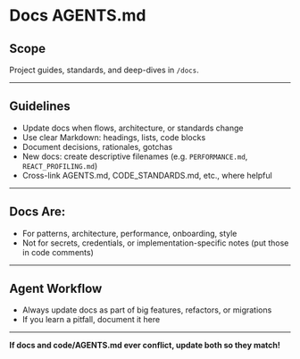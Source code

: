# Docs AGENTS.md

## Scope

Project guides, standards, and deep-dives in `/docs`.

---

## Guidelines

- Update docs when flows, architecture, or standards change
- Use clear Markdown: headings, lists, code blocks
- Document decisions, rationales, gotchas
- New docs: create descriptive filenames (e.g. `PERFORMANCE.md`, `REACT_PROFILING.md`)
- Cross-link AGENTS.md, CODE_STANDARDS.md, etc., where helpful

---

## Docs Are:

- For patterns, architecture, performance, onboarding, style
- Not for secrets, credentials, or implementation-specific notes (put those in code comments)

---

## Agent Workflow

- Always update docs as part of big features, refactors, or migrations
- If you learn a pitfall, document it here

---

**If docs and code/AGENTS.md ever conflict, update both so they match!**
